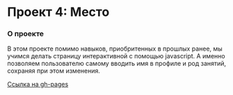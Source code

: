 # Проект 4: Место

### О проекте

В этом проекте помимо навыков, приобритенных в прошлых ранее, мы учимся делать страницу интерактивной с помощью javascript. А именно позволяем пользователю самому вводить имя в профиле и род занятий, сохраняя при этом изменения.


[Ссылка на gh-pages](https://goncharenkogeorgy.github.io/mesto/)
